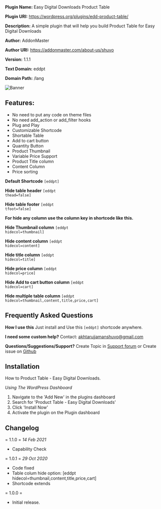 **Plugin Name:** Easy Digital Downloads Product Table

**Plugin URI:** https://wordpress.org/plugins/edd-product-table/

**Description:** A simple plugin that will help you build Product Table for Easy Digital Downloads

**Author:** AddonMaster

**Author URI:** https://addonmaster.com/about-us/shuvo

**Version:** 1.1.1

**Text Domain:** eddpt

**Domain Path:** /lang


![Banner](https://ps.w.org/edd-product-table/assets/banner-772x250.png)

## Features:
* No need to put any code on theme files
* No need  add_action or add_filter hooks
* Plug and Play
* Customizable Shortcode
* Shortable Table
* Add to cart button
* Quantity Button
* Product Thumbnail
* Variable Price Support
* Product Title column
* Content Column
* Price sorting

**Default Shortcode**
<code>[eddpt]</code>

 **Hide table header**
<code>[eddpt thead=false]</code>

**Hide table footer**
<code>[eddpt tfoot=false]</code>

**For hide any column use the column key in shortcode like this.**

**Hide Thumbnail column**
<code>[eddpt hidecol=thumbnail]</code>

**Hide content column**
<code>[eddpt hidecol=content]</code>

**Hide title column**
<code>[eddpt hidecol=title]</code>

**Hide price column**
<code>[eddpt hidecol=price]</code>

**Hide Add to cart button column**
<code>[eddpt hidecol=cart]</code>

**Hide multiple table column**
<code>[eddpt hidecol=thumbnail,content,title,price,cart]</code>


## Frequently Asked Questions

 **How I use this**
Just install and Use this <code>[eddpt]</code> shortcode anywhere.

**I need some custom help?**
Contact: akhtarujjamanshuvo@gmail.com

**Questions/Suggestions/Support?**
Create Topic in [Support forum](https://wordpress.org/support/plugin/edd-product-table/) or Create issue on [Github](https://github.com/akshuvo/edd-product-table/issues)

## Installation
How to Product Table - Easy Digital Downloads.

*Using The WordPress Dashboard*

1. Navigate to the 'Add New' in the plugins dashboard
2. Search for 'Product Table - Easy Digital Downloads'
3. Click 'Install Now'
4. Activate the plugin on the Plugin dashboard


## Changelog

= 1.1.0 =
*14 Feb 2021*
- Capability Check

= 1.0.1 =
*29 Oct 2020*
- Code fixed
- Table colum hide option: [eddpt hidecol=thumbnail,content,title,price,cart]
- Shortcode extends

= 1.0.0 =
- Initial release.